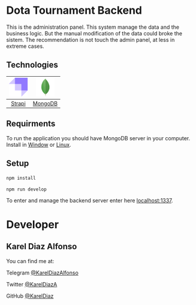 # Dota Tournament Backend

This is the administration panel. This system manage the data and the business logic. But the manual modification of the data could broke the sistem. The recommendation is not touch the admin panel, at less in extreme cases.

## Technologies
 <img src="./public/strapi.png" alt="drawing" style="width:50px;"/> | <img src="./public/mongodb.png" alt="drawing" style="width:50px;"/> 
 :---: | :---: 
 [Strapi](https://strapi.io) | [MongoDB](https://www.mongodb.com) 

## Requirments
To run the application you should have MongoDB server in your computer.
Install in [Window](https://docs.mongodb.com/manual/tutorial/install-mongodb-on-windows/) or [Linux](https://docs.mongodb.com/manual/administration/install-on-linux/).

 ## Setup
```
npm install
```

```
npm run develop
```

To enter and manage the backend server enter here [localhost:1337](http://localhost:1337/admin).

# Developer
## Karel Diaz Alfonso

You can find me at: 

Telegram [@KarelDiazAlfonso](https://t.me/KarelDiazAlfonso)

Twitter [@KarelDiazA](https://twitter.com/KarelDiazA)

GitHub [@KarelDiaz](https://github.com/KarelDiaz)

